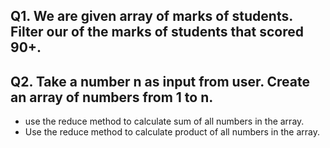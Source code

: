 ## Q1. We are given array of marks of students. Filter our of the marks of students that scored 90+.

## Q2. Take a number n as input from user. Create an array of numbers from 1 to n.
- use the reduce method to calculate sum of all numbers in the array.
- Use the reduce method to calculate product of all numbers in the array.
